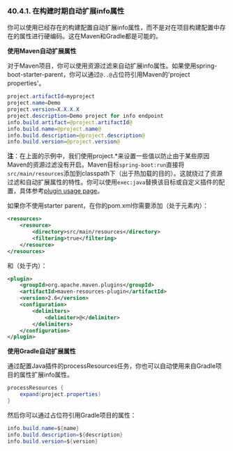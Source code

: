 ### 40.4.1. 在构建时期自动扩展info属性

你可以使用已经存在的构建配置自动扩展info属性，而不是对在项目构建配置中存在的属性进行硬编码。这在Maven和Gradle都是可能的。

**使用Maven自动扩展属性**

对于Maven项目，你可以使用资源过滤来自动扩展info属性。如果使用spring-boot-starter-parent，你可以通过`@..@`占位符引用Maven的'project properties'。
```java
project.artifactId=myproject
project.name=Demo
project.version=X.X.X.X
project.description=Demo project for info endpoint
info.build.artifact=@project.artifactId@
info.build.name=@project.name@
info.build.description=@project.description@
info.build.version=@project.version@
```
**注**：在上面的示例中，我们使用project.*来设置一些值以防止由于某些原因Maven的资源过滤没有开启。Maven目标`spring-boot:run`直接将`src/main/resources`添加到classpath下（出于热加载的目的）。这就绕过了资源过滤和自动扩展属性的特性。你可以使用`exec:java`替换该目标或自定义插件的配置，具体参考[plugin usage page](http://docs.spring.io/spring-boot/docs/1.3.0.BUILD-SNAPSHOT/maven-plugin/usage.html)。

如果你不使用starter parent，在你的pom.xml你需要添加（处于<build/>元素内）：
```xml
<resources>
    <resource>
        <directory>src/main/resources</directory>
        <filtering>true</filtering>
    </resource>
</resources>
```
和（处于<plugins/>内）：
```xml
<plugin>
    <groupId>org.apache.maven.plugins</groupId>
    <artifactId>maven-resources-plugin</artifactId>
    <version>2.6</version>
    <configuration>
        <delimiters>
            <delimiter>@</delimiter>
        </delimiters>
    </configuration>
</plugin>
```
**使用Gradle自动扩展属性**

通过配置Java插件的processResources任务，你也可以自动使用来自Gradle项目的属性扩展info属性。
```java
processResources {
    expand(project.properties)
}
```
然后你可以通过占位符引用Gradle项目的属性：
```java
info.build.name=${name}
info.build.description=${description}
info.build.version=${version}
```
